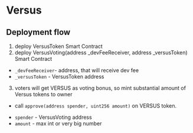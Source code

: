 # Versus
## Deployment flow
1. deploy VersusToken Smart Contract
2. deploy VersusVoting(address _devFeeReceiver, address _versusToken) Smart Contract
- ```_devFeeReceiver```- address, that will receive dev fee
- ```_versusToken``` - VersusToken address
3. voters will get VERSUS as voting bonus, so mint substantial amount of Versus tokens to owner
- call ```approve(address spender, uint256 amount)``` on VERSUS token.
* ```spender``` - VersusVoting address
* ```amount``` - max int or very big number
